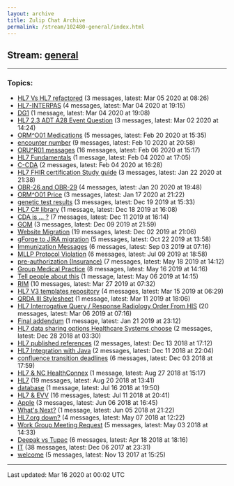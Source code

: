 ```yaml
---
layout: archive
title: Zulip Chat Archive
permalink: /stream/102480-general/index.html
---
```


## Stream: [general](https://hl7webmaster.github.io/zulip-hl7-org/stream/102480-general/index.html)
---

### Topics:

* [HL7 Vs HL7 refactored](topic/HL7.20Vs.20HL7.20refactored.html) (3 messages, latest: Mar 05 2020 at 08:26)
* [HL7-INTERPAS](topic/HL7-INTERPAS.html) (4 messages, latest: Mar 04 2020 at 19:15)
* [DG1](topic/DG1.html) (1 message, latest: Mar 04 2020 at 19:08)
* [HL7 2.3 ADT A28 Event Question](topic/HL7.202.2E3.20ADT.20A28.20Event.20Question.html) (3 messages, latest: Mar 02 2020 at 14:24)
* [ORM^O01 Medications](topic/ORM.5EO01.20Medications.html) (5 messages, latest: Feb 20 2020 at 15:35)
* [encounter number](topic/encounter.20number.html) (9 messages, latest: Feb 10 2020 at 20:58)
* [ORU^R01 messages](topic/ORU.5ER01.20messages.html) (16 messages, latest: Feb 06 2020 at 15:17)
* [HL7 Fundamentals](topic/HL7.20Fundamentals.html) (1 message, latest: Feb 04 2020 at 17:05)
* [C-CDA](topic/C-CDA.html) (2 messages, latest: Feb 04 2020 at 16:28)
* [HL7 FHIR certification Study guide](topic/HL7.20FHIR.20certification.20Study.20guide.html) (3 messages, latest: Jan 22 2020 at 21:38)
* [OBR-26 and OBR-29](topic/OBR-26.20and.20OBR-29.html) (4 messages, latest: Jan 20 2020 at 19:48)
* [ORM^O01 Price](topic/ORM.5EO01.20Price.html) (3 messages, latest: Jan 17 2020 at 21:22)
* [genetic test results](topic/genetic.20test.20results.html) (3 messages, latest: Dec 19 2019 at 15:33)
* [HL7 C# library](topic/HL7.20C.23.20library.html) (1 message, latest: Dec 18 2019 at 16:08)
* [CDA is ... ?](topic/CDA.20is.20.2E.2E.2E.20.3F.html) (7 messages, latest: Dec 11 2019 at 16:14)
* [GOM](topic/GOM.html) (3 messages, latest: Dec 09 2019 at 21:59)
* [Website Migration](topic/Website.20Migration.html) (19 messages, latest: Dec 02 2019 at 21:06)
* [gForge to JIRA migration](topic/gForge.20to.20JIRA.20migration.html) (5 messages, latest: Oct 22 2019 at 13:58)
* [Immunization Messages](topic/Immunization.20Messages.html) (6 messages, latest: Sep 03 2019 at 07:16)
* [MLLP Protocol Violation](topic/MLLP.20Protocol.20Violation.html) (6 messages, latest: Jul 09 2019 at 18:58)
* [pre-authorization (Insurance)](topic/pre-authorization.20(Insurance).html) (7 messages, latest: May 18 2019 at 14:12)
* [Group Medical Practice](topic/Group.20Medical.20Practice.html) (8 messages, latest: May 16 2019 at 14:16)
* [Tell people about this](topic/Tell.20people.20about.20this.html) (1 message, latest: May 06 2019 at 14:15)
* [RIM](topic/RIM.html) (10 messages, latest: Mar 27 2019 at 07:32)
* [HL7 V3 templates repository](topic/HL7.20V3.20templates.20repository.html) (4 messages, latest: Mar 15 2019 at 06:29)
* [QRDA III Stylesheet](topic/QRDA.20III.20Stylesheet.html) (1 message, latest: Mar 11 2019 at 18:06)
* [HL7 Interrogative Query / Response  Radiology Order From HIS](topic/HL7.20Interrogative.20Query.20.2F.20Response.20.20Radiology.20Order.20From.20HIS.html) (20 messages, latest: Mar 06 2019 at 07:16)
* [Final addendum](topic/Final.20addendum.html) (1 message, latest: Jan 21 2019 at 23:12)
* [HL7 data sharing options Healthcare Systems choose](topic/HL7.20data.20sharing.20options.20Healthcare.20Systems.20choose.html) (2 messages, latest: Dec 28 2018 at 03:30)
* [HL7 published references](topic/HL7.20published.20references.html) (2 messages, latest: Dec 13 2018 at 17:12)
* [HL7 Integration with Java](topic/HL7.20Integration.20with.20Java.html) (2 messages, latest: Dec 11 2018 at 22:04)
* [confluence transition deadlines](topic/confluence.20transition.20deadlines.html) (6 messages, latest: Dec 03 2018 at 17:59)
* [HL7 & NC HealthConnex](topic/HL7.20.26.20NC.20HealthConnex.html) (1 message, latest: Aug 27 2018 at 15:17)
* [HL7](topic/HL7.html) (19 messages, latest: Aug 20 2018 at 13:41)
* [database](topic/database.html) (1 message, latest: Jul 16 2018 at 19:50)
* [HL7 & EVV](topic/HL7.20.26.20EVV.html) (16 messages, latest: Jul 11 2018 at 20:41)
* [Apple](topic/Apple.html) (3 messages, latest: Jun 06 2018 at 16:45)
* [What's Next?](topic/What's.20Next.3F.html) (1 message, latest: Jun 05 2018 at 21:22)
* [HL7.org down?](topic/HL7.2Eorg.20down.3F.html) (4 messages, latest: May 07 2018 at 12:22)
* [Work Group Meeting Request](topic/Work.20Group.20Meeting.20Request.html) (5 messages, latest: May 03 2018 at 14:33)
* [Deepak vs Tupac](topic/Deepak.20vs.20Tupac.html) (6 messages, latest: Apr 18 2018 at 18:16)
* [IT](topic/IT.html) (38 messages, latest: Dec 06 2017 at 23:31)
* [welcome](topic/welcome.html) (5 messages, latest: Nov 13 2017 at 15:25)

<hr><p>Last updated: Mar 16 2020 at 00:02 UTC</p>
